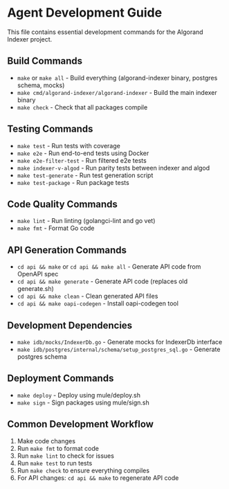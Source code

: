 # Agent Development Guide

This file contains essential development commands for the Algorand Indexer project.

## Build Commands

- `make` or `make all` - Build everything (algorand-indexer binary, postgres schema, mocks)
- `make cmd/algorand-indexer/algorand-indexer` - Build the main indexer binary
- `make check` - Check that all packages compile

## Testing Commands

- `make test` - Run tests with coverage
- `make e2e` - Run end-to-end tests using Docker
- `make e2e-filter-test` - Run filtered e2e tests
- `make indexer-v-algod` - Run parity tests between indexer and algod
- `make test-generate` - Run test generation script
- `make test-package` - Run package tests

## Code Quality Commands

- `make lint` - Run linting (golangci-lint and go vet)
- `make fmt` - Format Go code

## API Generation Commands

- `cd api && make` or `cd api && make all` - Generate API code from OpenAPI spec
- `cd api && make generate` - Generate API code (replaces old generate.sh)
- `cd api && make clean` - Clean generated API files
- `cd api && make oapi-codegen` - Install oapi-codegen tool

## Development Dependencies

- `make idb/mocks/IndexerDb.go` - Generate mocks for IndexerDb interface
- `make idb/postgres/internal/schema/setup_postgres_sql.go` - Generate postgres schema

## Deployment Commands

- `make deploy` - Deploy using mule/deploy.sh
- `make sign` - Sign packages using mule/sign.sh

## Common Development Workflow

1. Make code changes
2. Run `make fmt` to format code
3. Run `make lint` to check for issues
4. Run `make test` to run tests
5. Run `make check` to ensure everything compiles
6. For API changes: `cd api && make` to regenerate API code